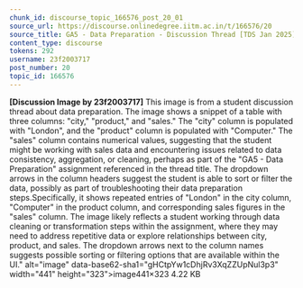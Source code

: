 ```yaml
---
chunk_id: discourse_topic_166576_post_20_01
source_url: https://discourse.onlinedegree.iitm.ac.in/t/166576/20
source_title: GA5 - Data Preparation - Discussion Thread [TDS Jan 2025]
content_type: discourse
tokens: 292
username: 23f2003717
post_number: 20
topic_id: 166576
---
```


**[Discussion Image by 23f2003717]** This image is from a student discussion thread about data preparation. The image shows a snippet of a table with three columns: "city," "product," and "sales." The "city" column is populated with "London", and the "product" column is populated with "Computer." The "sales" column contains numerical values, suggesting that the student might be working with sales data and encountering issues related to data consistency, aggregation, or cleaning, perhaps as part of the "GA5 - Data Preparation" assignment referenced in the thread title. The dropdown arrows in the column headers suggest the student is able to sort or filter the data, possibly as part of troubleshooting their data preparation steps.Specifically, it shows repeated entries of "London" in the city column, "Computer" in the product column, and corresponding sales figures in the "sales" column. The image likely reflects a student working through data cleaning or transformation steps within the assignment, where they may need to address repetitive data or explore relationships between city, product, and sales. The dropdown arrows next to the column names suggests possible sorting or filtering options that are available within the UI." alt="image" data-base62-sha1="gHCtpYw1cDhjRv3XqZZUpNul3p3" width="441" height="323">image441×323 4.22 KB
